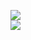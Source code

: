 [![](https://img.shields.io/badge/Made%20With-Github%20Spray-lightgrey.svg?style=for-the-badge&logo=github)](https://github.com/Annihil/github-spray#21233)  
[![](https://i.imgur.com/2DrTn0Z.gif)](https://github.com/Annihil/github-spray)